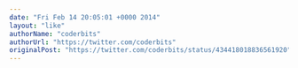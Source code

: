 ```yaml
---
date: "Fri Feb 14 20:05:01 +0000 2014"
layout: "like"
authorName: "coderbits"
authorUrl: "https://twitter.com/coderbits"
originalPost: "https://twitter.com/coderbits/status/434418018836561920"
---
```

